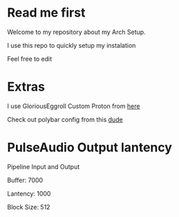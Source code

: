 # Read me first
Welcome to my repository about my Arch Setup.

I use this repo to quickly setup my instalation

Feel free to edit

# Extras
I use GloriousEggroll Custom Proton from  [here](https://github.com/GloriousEggroll/proton-ge-custom)

Check out polybar config from this   [dude](https://github.com/Batoshu/dots/blob/master/polybar/config)

# PulseAudio Output lantency 
Pipeline Input and Output

Buffer: 7000

Lantency: 1000

Block Size: 512



